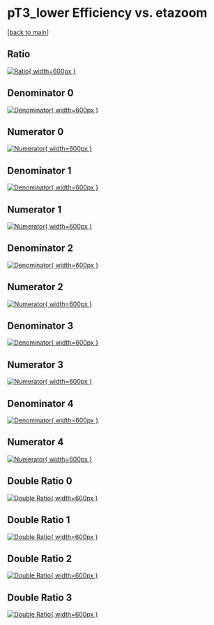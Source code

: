 # pT3_lower Efficiency vs. etazoom

[[back to main](./)]



## Ratio

[![Ratio](../mtv/var/pT3_lower_vtr_0_1_eff_etazoom.png){ width=600px }](../mtv/var/pT3_lower_vtr_0_1_eff_etazoom.pdf)

## Denominator 0

[![Denominator](../mtv/den/pT3_lower_vtr_0_1_eff_etazoom_den0.png){ width=600px }](../mtv/den/pT3_lower_vtr_0_1_eff_etazoom_den0.pdf)

## Numerator 0

[![Numerator](../mtv/num/pT3_lower_vtr_0_1_eff_etazoom_num0.png){ width=600px }](../mtv/num/pT3_lower_vtr_0_1_eff_etazoom_num0.pdf)

## Denominator 1

[![Denominator](../mtv/den/pT3_lower_vtr_0_1_eff_etazoom_den1.png){ width=600px }](../mtv/den/pT3_lower_vtr_0_1_eff_etazoom_den1.pdf)

## Numerator 1

[![Numerator](../mtv/num/pT3_lower_vtr_0_1_eff_etazoom_num1.png){ width=600px }](../mtv/num/pT3_lower_vtr_0_1_eff_etazoom_num1.pdf)

## Denominator 2

[![Denominator](../mtv/den/pT3_lower_vtr_0_1_eff_etazoom_den2.png){ width=600px }](../mtv/den/pT3_lower_vtr_0_1_eff_etazoom_den2.pdf)

## Numerator 2

[![Numerator](../mtv/num/pT3_lower_vtr_0_1_eff_etazoom_num2.png){ width=600px }](../mtv/num/pT3_lower_vtr_0_1_eff_etazoom_num2.pdf)

## Denominator 3

[![Denominator](../mtv/den/pT3_lower_vtr_0_1_eff_etazoom_den3.png){ width=600px }](../mtv/den/pT3_lower_vtr_0_1_eff_etazoom_den3.pdf)

## Numerator 3

[![Numerator](../mtv/num/pT3_lower_vtr_0_1_eff_etazoom_num3.png){ width=600px }](../mtv/num/pT3_lower_vtr_0_1_eff_etazoom_num3.pdf)

## Denominator 4

[![Denominator](../mtv/den/pT3_lower_vtr_0_1_eff_etazoom_den4.png){ width=600px }](../mtv/den/pT3_lower_vtr_0_1_eff_etazoom_den4.pdf)

## Numerator 4

[![Numerator](../mtv/num/pT3_lower_vtr_0_1_eff_etazoom_num4.png){ width=600px }](../mtv/num/pT3_lower_vtr_0_1_eff_etazoom_num4.pdf)

## Double Ratio 0

[![Double Ratio](../mtv/ratio/pT3_lower_vtr_0_1_eff_etazoom_ratio0.png){ width=600px }](../mtv/ratio/pT3_lower_vtr_0_1_eff_etazoom_ratio0.pdf)

## Double Ratio 1

[![Double Ratio](../mtv/ratio/pT3_lower_vtr_0_1_eff_etazoom_ratio1.png){ width=600px }](../mtv/ratio/pT3_lower_vtr_0_1_eff_etazoom_ratio1.pdf)

## Double Ratio 2

[![Double Ratio](../mtv/ratio/pT3_lower_vtr_0_1_eff_etazoom_ratio2.png){ width=600px }](../mtv/ratio/pT3_lower_vtr_0_1_eff_etazoom_ratio2.pdf)

## Double Ratio 3

[![Double Ratio](../mtv/ratio/pT3_lower_vtr_0_1_eff_etazoom_ratio3.png){ width=600px }](../mtv/ratio/pT3_lower_vtr_0_1_eff_etazoom_ratio3.pdf)

